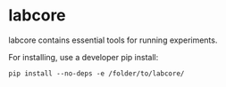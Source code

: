 # labcore

labcore contains essential tools for running experiments.

For installing, use a developer pip install:
```
pip install --no-deps -e /folder/to/labcore/
```
